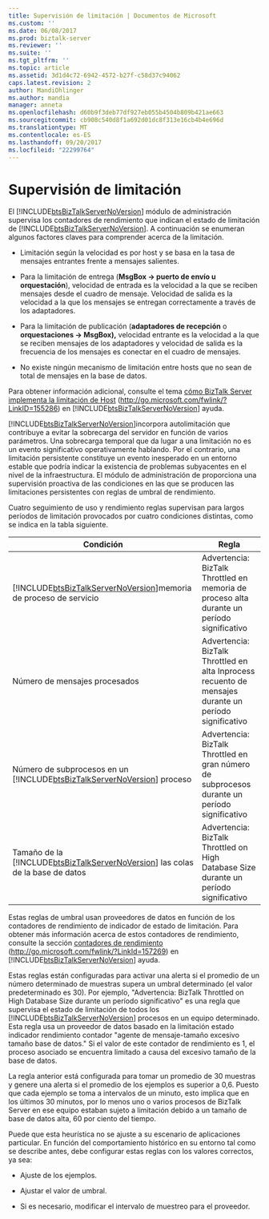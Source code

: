 ```yaml
---
title: Supervisión de limitación | Documentos de Microsoft
ms.custom: ''
ms.date: 06/08/2017
ms.prod: biztalk-server
ms.reviewer: ''
ms.suite: ''
ms.tgt_pltfrm: ''
ms.topic: article
ms.assetid: 3d1d4c72-6942-4572-b27f-c58d37c94062
caps.latest.revision: 2
author: MandiOhlinger
ms.author: mandia
manager: anneta
ms.openlocfilehash: d60b9f3deb77df927eb055b4504b809b421ae663
ms.sourcegitcommit: cb908c540d8f1a692d01dc8f313e16cb4b4e696d
ms.translationtype: MT
ms.contentlocale: es-ES
ms.lasthandoff: 09/20/2017
ms.locfileid: "22299764"
---
```

# <a name="monitoring-for-throttling"></a>Supervisión de limitación
El [!INCLUDE[btsBizTalkServerNoVersion](../includes/btsbiztalkservernoversion-md.md)] módulo de administración supervisa los contadores de rendimiento que indican el estado de limitación de [!INCLUDE[btsBizTalkServerNoVersion](../includes/btsbiztalkservernoversion-md.md)]. A continuación se enumeran algunos factores claves para comprender acerca de la limitación.  
  
-   Limitación según la velocidad es por host y se basa en la tasa de mensajes entrantes frente a mensajes salientes.  
  
-   Para la limitación de entrega (**MsgBox -> puerto de envío u orquestación**), velocidad de entrada es la velocidad a la que se reciben mensajes desde el cuadro de mensaje. Velocidad de salida es la velocidad a la que los mensajes se entregan correctamente a través de los adaptadores.  
  
-   Para la limitación de publicación (**adaptadores de recepción** o **orquestaciones -> MsgBox),** velocidad entrante es la velocidad a la que se reciben mensajes de los adaptadores y velocidad de salida es la frecuencia de los mensajes es conectar en el cuadro de mensajes.  
  
-   No existe ningún mecanismo de limitación entre hosts que no sean de total de mensajes en la base de datos.  
  
 Para obtener información adicional, consulte el tema [cómo BizTalk Server implementa la limitación de Host](http://go.microsoft.com/fwlink/?LinkID=155286) (http://go.microsoft.com/fwlink/?LinkID=155286) en [!INCLUDE[btsBizTalkServerNoVersion](../includes/btsbiztalkservernoversion-md.md)] ayuda.  
  
 [!INCLUDE[btsBizTalkServerNoVersion](../includes/btsbiztalkservernoversion-md.md)]incorpora autolimitación que contribuye a evitar la sobrecarga del servidor en función de varios parámetros. Una sobrecarga temporal que da lugar a una limitación no es un evento significativo operativamente hablando. Por el contrario, una limitación persistente constituye un evento inesperado en un entorno estable que podría indicar la existencia de problemas subyacentes en el nivel de la infraestructura. El módulo de administración de proporciona una supervisión proactiva de las condiciones en las que se producen las limitaciones persistentes con reglas de umbral de rendimiento.  
  
 Cuatro seguimiento de uso y rendimiento reglas supervisan para largos períodos de limitación provocados por cuatro condiciones distintas, como se indica en la tabla siguiente.  
  
|Condición|Regla|  
|---------------|----------|  
|[!INCLUDE[btsBizTalkServerNoVersion](../includes/btsbiztalkservernoversion-md.md)]memoria de proceso de servicio|Advertencia: BizTalk Throttled en memoria de proceso alta durante un período significativo|  
|Número de mensajes procesados|Advertencia: BizTalk Throttled en alta Inprocess recuento de mensajes durante un período significativo|  
|Número de subprocesos en un [!INCLUDE[btsBizTalkServerNoVersion](../includes/btsbiztalkservernoversion-md.md)] proceso|Advertencia: BizTalk Throttled en gran número de subprocesos durante un período significativo|  
|Tamaño de la [!INCLUDE[btsBizTalkServerNoVersion](../includes/btsbiztalkservernoversion-md.md)] las colas de la base de datos|Advertencia: BizTalk Throttled on High Database Size durante un período significativo|  
  
 Estas reglas de umbral usan proveedores de datos en función de los contadores de rendimiento de indicador de estado de limitación. Para obtener más información acerca de estos contadores de rendimiento, consulte la sección [contadores de rendimiento](http://go.microsoft.com/fwlink/?LinkId=157269) (http://go.microsoft.com/fwlink/?LinkId=157269) en [!INCLUDE[btsBizTalkServerNoVersion](../includes/btsbiztalkservernoversion-md.md)] ayuda.  
  
 Estas reglas están configuradas para activar una alerta si el promedio de un número determinado de muestras supera un umbral determinado (el valor predeterminado es 30). Por ejemplo, "Advertencia: BizTalk Throttled on High Database Size durante un período significativo" es una regla que supervisa el estado de limitación de todos los [!INCLUDE[btsBizTalkServerNoVersion](../includes/btsbiztalkservernoversion-md.md)] procesos en un equipo determinado. Esta regla usa un proveedor de datos basado en la limitación estado indicador rendimiento contador "agente de mensaje-tamaño excesivo tamaño base de datos." Si el valor de este contador de rendimiento es 1, el proceso asociado se encuentra limitado a causa del excesivo tamaño de la base de datos.  
  
 La regla anterior está configurada para tomar un promedio de 30 muestras y genere una alerta si el promedio de los ejemplos es superior a 0,6. Puesto que cada ejemplo se toma a intervalos de un minuto, esto implica que en los últimos 30 minutos, por lo menos uno o varios procesos de BizTalk Server en ese equipo estaban sujeto a limitación debido a un tamaño de base de datos alta, 60 por ciento del tiempo.  
  
 Puede que esta heurística no se ajuste a su escenario de aplicaciones particular. En función del comportamiento histórico en su entorno tal como se describe antes, debe configurar estas reglas con los valores correctos, ya sea:  
  
-   Ajuste de los ejemplos.  
  
-   Ajustar el valor de umbral.  
  
-   Si es necesario, modificar el intervalo de muestreo para el proveedor.